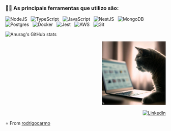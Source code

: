 





### 👨‍💻 As principais ferramentas que utilizo são:  

![NodeJS](https://img.shields.io/badge/node.js-6DA55F?style=for-the-badge&logo=node.js&logoColor=white) &nbsp;
![TypeScript](https://img.shields.io/badge/typescript-%23007ACC.svg?style=for-the-badge&logo=typescript&logoColor=white) &nbsp;
![JavaScript](https://img.shields.io/badge/javascript-%23323330.svg?style=for-the-badge&logo=javascript&logoColor=%23F7DF1E) &nbsp;
![NestJS](https://img.shields.io/badge/nestjs-%23E0234E.svg?style=for-the-badge&logo=nestjs&logoColor=white) &nbsp;
![MongoDB](https://img.shields.io/badge/MongoDB-%234ea94b.svg?style=for-the-badge&logo=mongodb&logoColor=white) 
![Postgres](https://img.shields.io/badge/postgres-%23316192.svg?style=for-the-badge&logo=postgresql&logoColor=white) &nbsp; 
![Docker](https://img.shields.io/badge/docker-%230db7ed.svg?style=for-the-badge&logo=docker&logoColor=white) &nbsp;
![Jest](https://img.shields.io/badge/-jest-%23C21325?style=for-the-badge&logo=jest&logoColor=white) &nbsp;
![AWS](https://img.shields.io/badge/AWS-%23FF9900.svg?style=for-the-badge&logo=amazon-aws&logoColor=white) &nbsp;
![Git](https://img.shields.io/badge/git-%23F05033.svg?style=for-the-badge&logo=git&logoColor=white)








![Anurag's GitHub stats](https://github-readme-stats.vercel.app/api?username=rodrigocarmo&count_private=true&show_icons=true&theme=vue&hide_border=true)<p align="right">
<img src="public/_418dcbd5-b627-46b4-8439-a3036a5f0cdf.jpg" alt="Texto alternativo" width="200" height="200">
</p>





<div align="right" ><a href="https://www.linkedin.com/in/rodrigocarmo97/"><img width="48px" height="48px" alt="LinkedIn" src="https://cdn.icon-icons.com/icons2/1099/PNG/512/1485482199-linkedin_78667.png" /></a></div>


⭐️ From [rodrigocarmo](https://github.com/rodrigocarmo)



